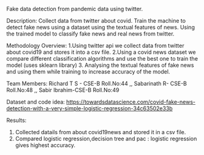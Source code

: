 Fake data detection from pandemic data  using twitter.

Description: Collect data from twitter about covid. Train the machine to detect fake news using a dataset using the textual features of news.
            Using the trained model to classify fake news and real news from twitter.
            
Methodology Overview: 1.Using twitter api we collect data from twitter about covid19 and stores it into a csv file.
                      2.Using a covid news dataset we compare different classification algorithms and use the best one to train the model
                      (uses sklearn library)
                      3. Analysing the textual features of fake news and using them while training to increase accuracy of the model.  

Team Members:
Richard T S - CSE-B Roll.No:44 ,,
Sabarinath R- CSE-B Roll.No:48 ,,
Sabir Ibrahim-CSE-B Roll.No:49


Dataset and code idea:
https://towardsdatascience.com/covid-fake-news-detection-with-a-very-simple-logistic-regression-34c63502e33b

Results:
1. Collected datails from about covid19news and stored it in a csv file.
2. Compared logistic regression,decision tree and pac : logistic regression gives highest accuracy.